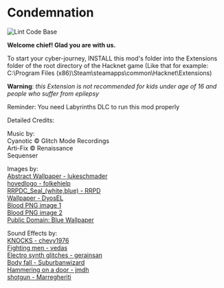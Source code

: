 # Condemnation

![Lint Code Base](https://github.com/HNExt-Trans-CN/Condemnation/workflows/Lint%20Code%20Base/badge.svg)

**Welcome chief! Glad you are with us.**

To start your cyber-journey, INSTALL this mod's folder into the Extensions folder of the root directory of the Hacknet game (Like that for example: C:\Program Files (x86)\Steam\steamapps\common\Hacknet\Extensions)

**Warning**: *this Extension is not recommended for kids under age of 16 and people who suffer from epilepsy*

Reminder: You need Labyrinths DLC to run this mod properly

Detailed Credits:

Music by:  
Cyanotic © Glitch Mode Recordings  
Arti-Fix © Renaissance  
Sequenser  

Images by:  
[Abstract Wallpaper - lukeschmader](https://bit-ly.ru/blqexp)  
[hovedlogo - folkehjelp](https://bit-ly.ru/Ywyi8n)  
[RRPDC_Seal_(white,blue) - RRPD](https://bit-ly.ru/TFjEtn)  
[Wallpaper - DyosEL](https://bit-ly.ru/smQx4O)  
[Blood PNG image 1](https://bit-ly.ru/c1V8e)  
[Blood PNG image 2](https://bit-ly.ru/TNGJkTG9)  
[Public Domain: Blue Wallpaper](https://bit-ly.ru/h9A6sJz)  

Sound Effects by:  
[KNOCKS - chevy1976](https://bit-ly.ru/NMuf)  
[Fighting men - vedas](https://bit-ly.ru/j1XwW)  
[Electro synth glitches - gerainsan](https://bit-ly.ru/xAQ8FCq1)  
[Body fall - Suburbanwizard](https://bit-ly.ru/DWtZCW)  
[Hammering on a door - jmdh](https://bit-ly.ru/FQYf)  
[shotgun - Marregheriti](https://bit-ly.ru/7r5s)  